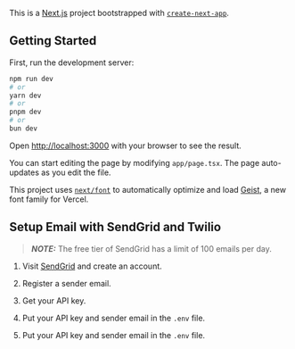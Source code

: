 This is a [Next.js](https://nextjs.org) project bootstrapped with [`create-next-app`](https://nextjs.org/docs/app/api-reference/cli/create-next-app).

## Getting Started

First, run the development server:

```bash
npm run dev
# or
yarn dev
# or
pnpm dev
# or
bun dev
```

Open [http://localhost:3000](http://localhost:3000) with your browser to see the result.

You can start editing the page by modifying `app/page.tsx`. The page auto-updates as you edit the file.

This project uses [`next/font`](https://nextjs.org/docs/app/building-your-application/optimizing/fonts) to automatically optimize and load [Geist](https://vercel.com/font), a new font family for Vercel.

## Setup Email with SendGrid and Twilio

> **_NOTE:_**  The free tier of SendGrid has a limit of 100 emails per day.

1. Visit [SendGrid](https://app.sendgrid.com/) and create an account.
2. Register a sender email.
3. Get your API key.
4. Put your API key and sender email in the `.env` file.

5. Put your API key and sender email in the `.env` file.


